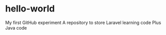 # hello-world
My first GitHub experiment
A repository to store Laravel learning code
Plus Java code
